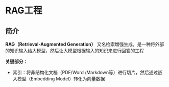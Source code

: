 # RAG工程

## 简介

**RAG（Retrieval-Augmented Generation）** 又名检索增强生成，是一种将外部的知识输入给大模型，然后让大模型根据输入的知识来进行回答的工程

**关键部分：**
- 索引：将非结构化文档（PDF/Word /Markdown等）进行切片，然后通过嵌入模型（Embedding Model）转化为向量数据